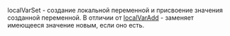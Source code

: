 
localVarSet - создание локальной переменной и присвоение значения созданной переменной. В отличии от [localVarAdd](/docs-test/_export/reactions/localvaradd) - заменяет имеющееся значение новым, если оно есть.





